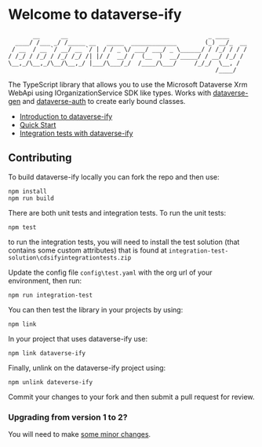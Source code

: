 # Welcome to dataverse-ify

```text
       __      __                                        _ ____     
  ____/ /___ _/ /_____ __   _____  _____________        (_) __/_  __
 / __  / __ `/ __/ __ `/ | / / _ \/ ___/ ___/ _ \______/ / /_/ / / /
/ /_/ / /_/ / /_/ /_/ /| |/ /  __/ /  (__  )  __/_____/ / __/ /_/ / 
\__,_/\__,_/\__/\__,_/ |___/\___/_/  /____/\___/     /_/_/  \__, /  
                                                           /____/   
```

The TypeScript library that allows you to use the Microsoft Dataverse Xrm WebApi using IOrganizationService SDK like types.
Works with [dataverse-gen](https://www.npmjs.com/package/dataverse-gen) and [dataverse-auth](https://www.npmjs.com/package/dataverse-gen) to create early bound classes.

- [Introduction to dataverse-ify](https://github.com/scottdurow/dataverse-ify/wiki)
- [Quick Start](https://github.com/scottdurow/dataverse-ify/wiki/Quick-start)
- [Integration tests with dataverse-ify](https://github.com/scottdurow/dataverse-ify/wiki/Integration-testing-the-Xrm.WebApi-implementation)

## Contributing

To build dataverse-ify locally you can fork the repo and then use:

```text
npm install
npm run build
```

There are both unit tests and integration tests.
To run the unit tests:

```text
npm test
```

to run the integration tests, you will need to install the test solution (that contains some custom attributes) that is found at `integration-test-solution\cdsifyintegrationtests.zip`

Update the config file `config\test.yaml` with the org url of your environment, then run:

```text
npm run integration-test
```

You can then test the library in your projects by using:

```text
npm link
```

In your project that uses dataverse-ify use:

```text
npm link dataverse-ify
```

Finally, unlink on the dataverse-ify project using:

```text
npm unlink dateverse-ify
```

Commit your changes to your fork and then submit a pull request for review.



### Upgrading from version 1 to 2?

You will need to make [some minor changes](UPGRADING.md).
